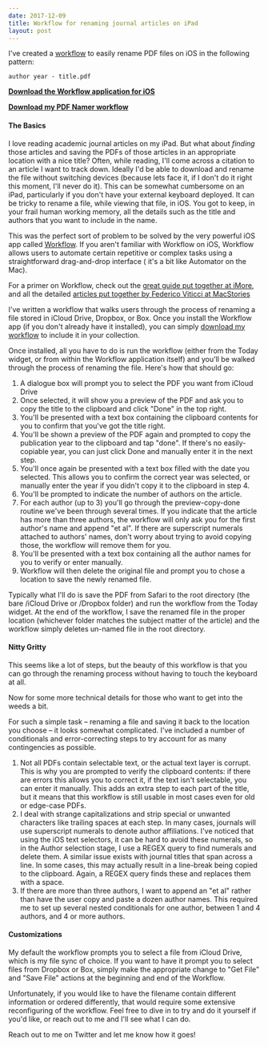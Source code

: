 ```yaml
---
date: 2017-12-09
title: Workflow for renaming journal articles on iPad
layout: post
---
```

I've created a [workflow][workflow] to easily rename PDF files on iOS in the following pattern:
```
author year - title.pdf
```
**[Download the Workflow application for iOS][workflowapp]**

**[Download my PDF Namer workflow][workflow]**

#### The Basics

I love reading academic journal articles on my iPad. But what about *finding* those articles and saving the PDFs of those articles in an appropriate location with a nice title? Often, while reading, I'll come across a citation to an article I want to track down. Ideally I'd be able to download and rename the file without switching devices (because lets face it, if I don't do it right this moment, I'll never do it). This can be somewhat cumbersome on an iPad, particularly if you don't have your external keyboard deployed. It can be tricky to rename a file, while viewing that file, in iOS. You got to keep, in your frail human working memory, all the details such as the title and authors that you want to include in the name.

This was the perfect sort of problem to be solved by the very powerful iOS app called [Workflow][workflowapp]. If you aren't familiar with Workflow on iOS, Workflow allows users to automate certain repetitive or complex tasks using a straightforward drag-and-drop interface ( it's a bit like Automator on the Mac).

For a primer on Workflow, check out the [great guide put together at iMore][imore], and all the detailed [articles put together by Federico Viticci at MacStories][macstories]

I've written a workflow that walks users through the process of renaming a file stored in iCloud Drive, Dropbox, or Box. Once you install the Workflow app (if you don't already have it installed), you can simply [download my workflow][workflow] to include it in your collection.

Once installed, all you have to do is run the workflow (either from the Today widget, or from within the Workflow application itself) and you'll be walked through the process of renaming the file. Here's how that should go:

1. A dialogue box will prompt you to select the PDF you want from iCloud Drive
2. Once selected, it will show you a preview of the PDF and ask you to copy the title to the clipboard and click "Done" in the top right.
3. You'll be presented with a text box containing the clipboard contents for you to confirm that you've got the title right.
4. You'll be shown a preview of the PDF again and prompted to copy the publication year to the clipboard and tap "done". If there's no easily-copiable year, you can just click Done and manually enter it in the next step.
5. You'll once again be presented with a text box filled with the date you selected. This allows you to confirm the correct year was selected, or manually enter the year if you didn't copy it to the clipboard in step 4.
6. You'll be prompted to indicate the number of authors on the article.
7. For each author (up to 3) you'll go through the preview-copy-done routine we've been through several times. If you indicate that the article has more than three authors, the workflow will only ask you for the first author's name and append "et al". If there are superscript numerals attached to authors' names, don't worry about trying to avoid copying those, the workflow will remove them for you.
8. You'll be presented with a text box containing all the author names for you to verify or enter manually.
9. Workflow will then delete the original file and prompt you to chose a location to save the newly renamed file.

Typically what I'll do is save the PDF from Safari to the root directory (the bare /iCloud Drive or /Dropbox folder) and run the workflow from the Today widget. At the end of the workflow, I save the renamed file in the proper location (whichever folder matches the subject matter of the article) and the workflow simply deletes un-named file in the root directory.

#### Nitty Gritty

This seems like a lot of steps, but the beauty of this workflow is that you can go through the renaming process without having to touch the keyboard at all.

Now for some more technical details for those who want to get into the weeds a bit.

For such a simple task – renaming a file and saving it back to the location you choose – it looks somewhat complicated. I've included a number of conditionals and error-correcting steps to try account for as many contingencies as possible.

1. Not all PDFs contain selectable text, or the actual text layer is corrupt. This is why you are prompted to verify the clipboard contents: if there are errors this allows you to correct it, if the text isn't selectable, you can enter it manually. This adds an extra step to each part of the title, but it means that this workflow is still usable in most cases even for old or edge-case PDFs.
2. I deal with strange capitalizations and strip special or unwanted characters like trailing spaces at each step. In many cases, journals will use superscript numerals to denote author affiliations. I've noticed that using the iOS text selectors, it can be hard to avoid these numerals, so in the Author selection stage, I use a REGEX query to find numerals and delete them. A similar issue exists with journal titles that span across a line. In some cases, this may actually result in a line-break being copied to the clipboard. Again, a REGEX query finds these and replaces them with a space.
4. If there are more than three authors, I want to append an "et al" rather than have the user copy and paste a dozen author names. This required me to set up several nested conditionals for one author, between 1 and 4 authors, and 4 or more authors.

#### Customizations
My default the workflow prompts you to select a file from iCloud Drive, which is my file sync of choice. If you want to have it prompt you to select files from Dropbox or Box, simply make the appropriate change to "Get File" and "Save File" actions at the beginning and end of the Workflow.

Unfortunately, if you would like to have the filename contain different information or ordered differently, that would require some extensive reconfiguring of the workflow. Feel free to dive in to try and do it yourself if you'd like, or reach out to me and I'll see what I can do.

Reach out to me on Twitter and let me know how it goes!

[workflow]: https://workflow.is/workflows/0cba45c16ab74b00a83148d67bf4ee25
[workflowapp]: https://itunes.apple.com/us/app/workflow/id915249334?mt=8
[imore]: https://www.imore.com/how-use-workflow-ios-when-you-dont-know-where-start
[macstories]: https://www.macstories.net/tag/workflow/